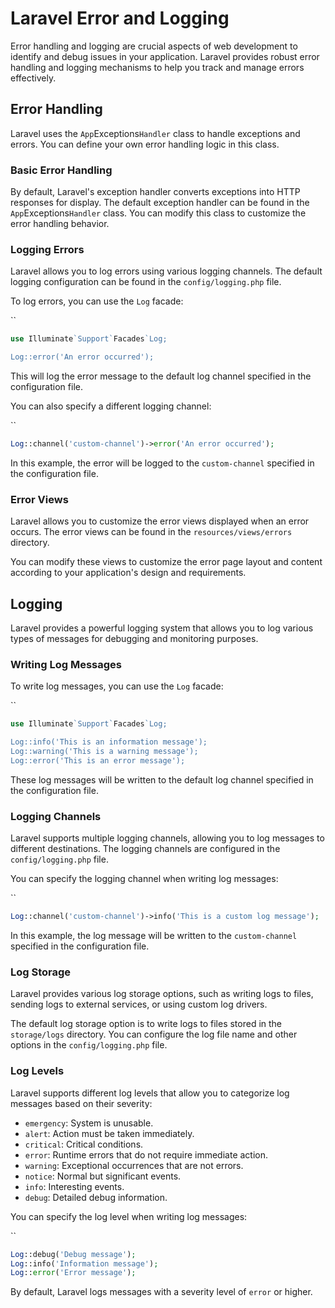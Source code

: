 # Laravel Error and Logging

Error handling and logging are crucial aspects of web development to identify and debug issues in your application. Laravel provides robust error handling and logging mechanisms to help you track and manage errors effectively.

## Error Handling

Laravel uses the `App`Exceptions`Handler` class to handle exceptions and errors. You can define your own error handling logic in this class.

### Basic Error Handling

By default, Laravel's exception handler converts exceptions into HTTP responses for display. The default exception handler can be found in the `App`Exceptions`Handler` class. You can modify this class to customize the error handling behavior.

### Logging Errors

Laravel allows you to log errors using various logging channels. The default logging configuration can be found in the `config/logging.php` file.

To log errors, you can use the `Log` facade:

``
```php
use Illuminate`Support`Facades`Log;

Log::error('An error occurred');
```

This will log the error message to the default log channel specified in the configuration file.

You can also specify a different logging channel:

``
```php
Log::channel('custom-channel')->error('An error occurred');
```

In this example, the error will be logged to the `custom-channel` specified in the configuration file.

### Error Views

Laravel allows you to customize the error views displayed when an error occurs. The error views can be found in the `resources/views/errors` directory.

You can modify these views to customize the error page layout and content according to your application's design and requirements.

## Logging

Laravel provides a powerful logging system that allows you to log various types of messages for debugging and monitoring purposes.

### Writing Log Messages

To write log messages, you can use the `Log` facade:

``
```php
use Illuminate`Support`Facades`Log;

Log::info('This is an information message');
Log::warning('This is a warning message');
Log::error('This is an error message');
```

These log messages will be written to the default log channel specified in the configuration file.

### Logging Channels

Laravel supports multiple logging channels, allowing you to log messages to different destinations. The logging channels are configured in the `config/logging.php` file.

You can specify the logging channel when writing log messages:

``
```php
Log::channel('custom-channel')->info('This is a custom log message');
```

In this example, the log message will be written to the `custom-channel` specified in the configuration file.

### Log Storage

Laravel provides various log storage options, such as writing logs to files, sending logs to external services, or using custom log drivers.

The default log storage option is to write logs to files stored in the `storage/logs` directory. You can configure the log file name and other options in the `config/logging.php` file.

### Log Levels

Laravel supports different log levels that allow you to categorize log messages based on their severity:

- `emergency`: System is unusable.
- `alert`: Action must be taken immediately.
- `critical`: Critical conditions.
- `error`: Runtime errors that do not require immediate action.
- `warning`: Exceptional occurrences that are not errors.
- `notice`: Normal but significant events.
- `info`: Interesting events.
- `debug`: Detailed debug information.

You can specify the log level when writing log messages:

``
```php
Log::debug('Debug message');
Log::info('Information message');
Log::error('Error message');
```

By default, Laravel logs messages with a severity level of `error` or higher.


